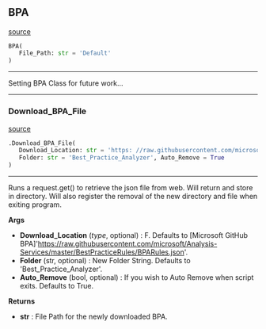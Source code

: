 #


## BPA
[source](https://github.com/Curts0/PyTabular\blob\master\pytabular/best_practice_analyzer.py\#L35)
```python 
BPA(
   File_Path: str = 'Default'
)
```


---
Setting BPA Class for future work...


----


### Download_BPA_File
[source](https://github.com/Curts0/PyTabular\blob\master\pytabular/best_practice_analyzer.py\#L9)
```python
.Download_BPA_File(
   Download_Location: str = 'https: //raw.githubusercontent.com/microsoft/Analysis-Services/master/BestPracticeRules/BPARules.json',
   Folder: str = 'Best_Practice_Analyzer', Auto_Remove = True
)
```

---
Runs a request.get() to retrieve the json file from web. Will return and store in directory. Will also register the removal of the new directory and file when exiting program.


**Args**

* **Download_Location** (_type_, optional) : F. Defaults to [Microsoft GitHub BPA]'https://raw.githubusercontent.com/microsoft/Analysis-Services/master/BestPracticeRules/BPARules.json'.
* **Folder** (str, optional) : New Folder String. Defaults to 'Best_Practice_Analyzer'.
* **Auto_Remove** (bool, optional) : If you wish to Auto Remove when script exits. Defaults to True.


**Returns**

* **str**  : File Path for the newly downloaded BPA.

